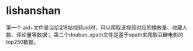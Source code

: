 # lishanshan
第一个 aid+文件是当给定B站视频aid时，可以爬取该视频对应的播放量、收藏人数、评论量等数据；
第二个douban_xpath文件是基于xpath来爬取豆瓣电影的top250数据。
